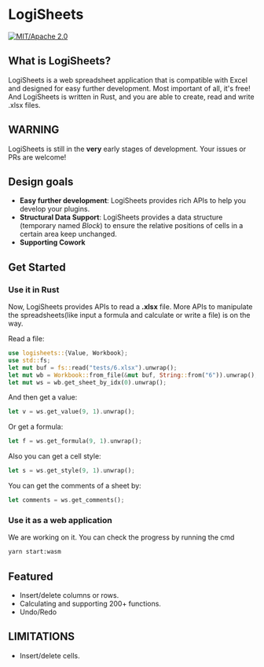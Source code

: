 # LogiSheets

[![MIT/Apache 2.0](https://img.shields.io/badge/license-MIT/Mit-blue.svg)](./LICENSE)

## What is LogiSheets?

LogiSheets is a web spreadsheet application that is compatible with Excel and designed for easy further development. Most important of all, it's free! And LogiSheets is written in Rust, and you are able to create, read and write .xlsx files.

## WARNING

LogiSheets is still in the **very** early stages of development. Your issues or PRs are welcome!

## Design goals

- **Easy further development**: LogiSheets provides rich APIs to help you develop your plugins.
- **Structural Data Support**: LogiSheets provides a data structure (temporary named _Block_) to ensure the relative positions of cells in a certain area keep unchanged.
- **Supporting Cowork**

## Get Started

### Use it in Rust

Now, LogiSheets provides APIs to read a **.xlsx** file. More APIs to manipulate the spreadsheets(like input a formula and calculate or write a file) is on the way.

Read a file:

```rust
use logisheets::{Value, Workbook};
use std::fs;
let mut buf = fs::read("tests/6.xlsx").unwrap();
let mut wb = Workbook::from_file(&mut buf, String::from("6")).unwrap();
let mut ws = wb.get_sheet_by_idx(0).unwrap();
```

And then get a value:

```rust
let v = ws.get_value(9, 1).unwrap();
```

Or get a formula:

```rust
let f = ws.get_formula(9, 1).unwrap();
```

Also you can get a cell style:

```rust
let s = ws.get_style(9, 1).unwrap();
```

You can get the comments of a sheet by:

```rust
let comments = ws.get_comments();
```

### Use it as a web application

We are working on it. You can check the progress by running the cmd

```cmd
yarn start:wasm
```

## Featured

- Insert/delete columns or rows.
- Calculating and supporting 200+ functions.
- Undo/Redo

## LIMITATIONS

- Insert/delete cells.
